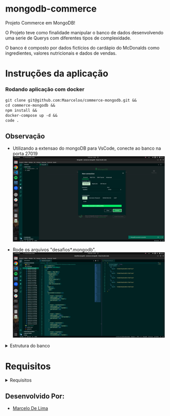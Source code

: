 # mongodb-commerce


Projeto Commerce em MongoDB!

O Projeto teve como finalidade manipular o banco de dados desenvolvendo uma serie de Querys com diferentes tipos de complexidade.

O banco é composto por dados fictícios do cardápio do McDonalds como ingredientes, valores nutricionais e dados de vendas.

# Instruções da aplicação

### Rodando aplicação com docker

```
git clone git@github.com:Maarceloo/commerce-mongodb.git &&
cd commerce-mongodb &&
npm install &&
docker-compose up -d &&
code .
```

## Observação

 - Utilizando a extensao do mongoDB para VsCode, conecte ao banco na porta 27019
![conectando-extensao](./img/conectando_extensao.png)

- Rode os arquivos "desafios*.mongodb".</summary>
![rodando-querys](https://github.com/Maarceloo/commerce-mongodb/blob/main/img/rodando_Querys.png)

<details>
<summary>Estrutura do banco</summary>
<br>

```
[
  {
    "nome": "Big Mac",
    "ingredientes": [
      "hamburguer",
      "alface",
      "queijo",
      "molho especial",
      "cebola",
      "picles",
      "pão com gergelim"
    ],
    "tags": [
      "bovino",
      "pão"
    ],
    "valoresNutricionais": [
      {
        "tipo": "calorias",
        "quantidade": 502,
        "unidadeMedida": "kcal",
        "percentual": 25
      },
      {
        "tipo": "carboidratos",
        "quantidade": 45,
        "unidadeMedida": "gramas",
        "percentual": 15
      },
      {
        "tipo": "sódio",
        "quantidade": 1047,
        "unidadeMedida": "miligramas",
        "percentual": 44
      },
      {
        "tipo": "proteínas",
        "quantidade": 27,
        "unidadeMedida": "gramas",
        "percentual": 36
      },
      {
        "tipo": "lipídios",
        "quantidade": 25,
        "unidadeMedida": "gramas",
        "percentual": 45
      }
    ],
    "descricao": "Não existe nada igual\nDois hambúrgures, alface, queijo, molho especial, cebola e picles num pão com gergelim",
    "curtidas": 145,
    "vendidos": 137
  },
  {
    "nome": "Quarteirão com Queijo",
    "ingredientes": [
      "hamburguer",
      "queijo",
      "cebola",
      "picles",
      "pão com gergelim",
      "ketchup",
      "mostarda"
    ],
    "valoresNutricionais": [
      {
        "tipo": "calorias",
        "quantidade": 528,
        "unidadeMedida": "kcal",
        "percentual": 26
      },
      {
        "tipo": "carboidratos",
        "quantidade": 33,
        "unidadeMedida": "gramas",
        "percentual": 11
      },
      {
        "tipo": "sódio",
        "quantidade": 1072,
        "unidadeMedida": "miligramas",
        "percentual": 35
      },
      {
        "tipo": "proteínas",
        "quantidade": 30,
        "unidadeMedida": "gramas",
        "percentual": 40
      },
      {
        "tipo": "lipídios",
        "quantidade": 31,
        "unidadeMedida": "gramas",
        "percentual": 56
      }
    ],
    "descricao": "Inigualável. Perfeito.\nUm hambúrguer feito com pura carne bovina, envolvida por duas fatias de queijo temperado com ketchup, mostarda, cebola e picles.",
    "curtidas": 13,
    "vendidos": 39
  },
  {
    "nome": "Cheddar McMelt",
    "ingredientes": [
      "hamburguer",
      "queijo cheddar",
      "molho shoyu",
      "cebola grelhada",
      "pão escuro com gergelim"
    ],
    "valoresNutricionais": [
      {
        "tipo": "calorias",
        "quantidade": 468,
        "unidadeMedida": "kcal",
        "percentual": 23
      },
      {
        "tipo": "carboidratos",
        "quantidade": 30,
        "unidadeMedida": "gramas",
        "percentual": 10
      },
      {
        "tipo": "sódio",
        "quantidade": 819,
        "unidadeMedida": "miligramas",
        "percentual": 34
      },
      {
        "tipo": "proteínas",
        "quantidade": 28,
        "unidadeMedida": "gramas",
        "percentual": 37
      },
      {
        "tipo": "lipídios",
        "quantidade": 27,
        "unidadeMedida": "gramas",
        "percentual": 48
      }
    ],
    "descricao": "Sem palavras para descrever.\nFeito com carne bovina, delicioso queijo tipo cheddar derretido, cebola grelhada ao molho shoyu e para completar um pão escuro com gergelim.",
    "curtidas": 36,
    "vendidos": 97
  },
  {
    "nome": "McChicken",
    "ingredientes": [
      "frango empanado",
      "molho suave",
      "alface",
      "pão com gergelim"
    ],
    "valoresNutricionais": [
      {
        "tipo": "calorias",
        "quantidade": 404,
        "unidadeMedida": "kcal",
        "percentual": 20
      },
      {
        "tipo": "carboidratos",
        "quantidade": 36,
        "unidadeMedida": "gramas",
        "percentual": 12
      },
      {
        "tipo": "sódio",
        "quantidade": 718,
        "unidadeMedida": "miligramas",
        "percentual": 24
      },
      {
        "tipo": "proteínas",
        "quantidade": 17,
        "unidadeMedida": "gramas",
        "percentual": 22
      },
      {
        "tipo": "lipídios",
        "quantidade": 22,
        "unidadeMedida": "gramas",
        "percentual": 39
      }
    ],
    "tags": [
      "ave"
    ],
    "descricao": "O sabor que você adora.\nFrango empanado e dourado com molho suave e cremoso, acompanhado de alface crocante num pão com gergelim.",
    "curtidas": 108,
    "vendidos": 85
  },
  {
    "nome": "Extra Chicken",
    "ingredientes": [
      "frango empanado",
      "maionese",
      "alface",
      "pão com gergelim",
      "tomate"
    ],
    "valoresNutricionais": [
      {
        "tipo": "calorias",
        "quantidade": 345,
        "unidadeMedida": "kcal",
        "percentual": 17
      },
      {
        "tipo": "carboidratos",
        "quantidade": 35,
        "unidadeMedida": "gramas",
        "percentual": 12
      },
      {
        "tipo": "sódio",
        "quantidade": 662,
        "unidadeMedida": "miligramas",
        "percentual": 20
      },
      {
        "tipo": "proteínas",
        "quantidade": 13,
        "unidadeMedida": "gramas",
        "percentual": 18
      },
      {
        "tipo": "lipídios",
        "quantidade": 17,
        "unidadeMedida": "gramas",
        "percentual": 29
      }
    ],
    "tags": [
      "ave"
    ],
    "descricao": "Quem ama frango pede.\nPão com gergelim, frango empanado e crocante, alface crespa, tomate fresquinho e a famosa maionese do McDonald's",
    "curtidas": 64,
    "vendidos": 71
  }
]

```

</details>


# Requisitos 

<details>
<summary>Requisitos</summary>
<br>

| Requisitos | Descrição |
|---|---|
| `0` | Insira o banco de dados |
| `1` | Retorne a quantidade de documentos inseridos na coleção produtos |
| `2` | Ordene a coleção produtos pela quantidade de lanches vendidos em ordem crescente, mostrando apenas o nome e a quantidade de lanches vendidos |
| `3` | Retorne o lanche mais vendido, mostrando apenas o nome e a quantidade do lanche mais vendido |
| `4` | Retorne os lanches que tiveram vendas maiores que 50 e menores que 100, mostrando apenas o nome e a quantidade de lanches vendidos em ordem crescente |
| `5` | Retorne o nome, as curtidas e vendidos dos lanches que tiveram quantidade de curtidas igual a 36 ou tenham a quantidade de vendas igual a 85 |
| `6` | Retorne o nome e as curtidas dos lanches que tiveram curtidas maiores que 10 e menores que 100 |
| `7` | 7 - Retorne o nome e vendidos dos lanches que tenham sido vendidos com uma quantidade diferente de 50 e em que o campo tags não exista |
| `8` | 8 - Delete os lanches com menos de 50 curtidas e retorne o nome dos lanches que restaram no banco |
| `9` | 9 - Retorne o nome de todos os lanches que possuam calorias abaixo de 500 |
| `10` | Retorne o nome de todos os lanches que tenham o percentual de proteínas maior ou igual a 30 e menor ou igual a 40 |
| `11` | Retorne o nome do produto, a quantidade de curtidas e quantos itens foram vendidos dos produtos que não sejam iguais a Big Mac e McChicken |
| `12` | Adicione ketchup aos ingredientes para todos os sanduíches menos o McChicken, garantindo que não haja duplicidade nos ingredientes |
| `13` | Inclua o campo criadoPor em todos os documentos, colocando Ronald McDonald no valor desse campo |
| `14` | Crie uma query que retorne todos os lanches que possuem picles em seus ingredientes e mostre apenas os 3 primeiros itens contidos no array valoresNutricionais |
| `15` | Adicione o campo avaliacao em todos os documentos da coleção e efetue alterações nesse campo |
| `16` | Adicione o campo ultimaModificacao com a data corrente somente no sanduíche Big Mac |
| `17` | Retorne a quantidade total de produtos em uma nova coleção chamada resumoProdutos |
| `18` | Inclua bacon no final da lista de ingredientes dos sanduíches Big Mac e Quarteirão com Queijo |
| `19` | Remova o item cebola de todos os sanduíches |
| `20` | Remova o primeiro ingrediente do sanduíche Quarteirão com Queijo |
| `21` | Remova o último ingrediente do sanduíche Cheddar McMelt |
| `22` | Adicione a quantidade de vendas dos sanduíches por dia da semana |
| `23` | Insira os valores combo e tasty no array tags de todos os sanduíches e aproveite para deixar os valores em ordem alfabética ascendente (A a Z) |
| `24` | Ordene em todos os documentos os valores do array valoresNutricionais pelo campo percentual de forma decrescente |
| `25` | Adicione o valor muito sódio ao final do array tags nos produtos em que o percentual de sódio seja maior ou igual a 40 |
| `26` | Adicione o valor contém sódio ao final do array tags nos produtos em que o percentual de sódio seja maior do que 20 e menor do que 40 |
| `27` | Conte quantos produtos contém Mc no nome, sem considerar letras maiúsculas ou minúsculas |
| `28` | Conte quantos produtos têm 4 ingredientes |
| `29` | Renomeie o campo descricao para descricaoSite em todos os documentos |
| `30` | Remova o campo curtidas do item Big Mac |
| `31` | Retorne o nome dos sanduíches em que o número de curtidas é maior que o número de sanduíches vendidos |
| `32` | Retorne o nome e a quantidade de vendas (vendidos) dos sanduíches em que o número de vendas é múltiplo de 5 |

</details>

## Desenvolvido Por:
- [Marcelo De Lima](https://github.com/Maarceloo)
